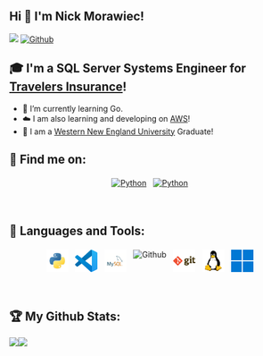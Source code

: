 ## Hi 👋 I'm Nick Morawiec!
![](https://visitor-badge.laobi.icu/badge?page_id=Gummylol.Gummylol) [![Github](https://img.shields.io/github/followers/Gummylol?label=Followers&logo=Github)](https://github.com/Gummylol)


## 🎓 I'm a SQL Server Systems Engineer for [Travelers Insurance](https://www.travelers.com/)!

- 🌱 I’m currently learning Go. 
- ☁️ I am also learning and developing on [AWS](https://aws.amazon.com/)!
- 🐻 I am a [Western New England University](https://www1.wne.edu/) Graduate!

## :email: Find me on:

<!--
[<img align="left" alt="NickMorawiec" width="40px" src="https://raw.githubusercontent.com/iconic/open-iconic/master/svg/globe.svg" />][website]
[<img align="left" alt="NickMorawiec | LinkedIn" width="40px" src="https://cdn.jsdelivr.net/npm/simple-icons@v3/icons/linkedin.svg" />][linkedin]
[<img align="left" alt="NickMorawiec | Mail" width="40px" src="https://cdn.jsdelivr.net/npm/simple-icons@v3/icons/gmail.svg" />][mail]
-->

<p align="center">
 <a href="https://www.linkedin.com/in/nicholas-morawiec-838452239/" target="_blank" rel="noopener noreferrer"> <img src="https://cdn-icons-png.flaticon.com/512/174/174857.png" alt="Python" height="40" style="vertical-align:top; margin:4px"></a>
 <a href="mailto:Nmapcsp@gmail.com"> <img src="https://cdn-icons-png.flaticon.com/512/726/726623.png" alt="Python" height="40" style="vertical-align:top; margin:4px"></a> 
</p>

<br />

## 🧰 Languages and Tools:
<p align="center">
<img src="https://raw.githubusercontent.com/github/explore/80688e429a7d4ef2fca1e82350fe8e3517d3494d/topics/python/python.png" alt="Python" height="40" style="vertical-align:top; margin:4px">
<img src="https://raw.githubusercontent.com/github/explore/80688e429a7d4ef2fca1e82350fe8e3517d3494d/topics/visual-studio-code/visual-studio-code.png" alt="VS Code" height="40" style="vertical-align:top; margin:4px">
<img src="https://raw.githubusercontent.com/github/explore/80688e429a7d4ef2fca1e82350fe8e3517d3494d/topics/mysql/mysql.png" alt="MySQL" height="40" style="vertical-align:top; margin:4px">
<img src="https://cdn-icons-png.flaticon.com/512/5968/5968866.png" alt="Github" height="40" style="vertical-align:top; margin:4px">
<img src="https://raw.githubusercontent.com/github/explore/80688e429a7d4ef2fca1e82350fe8e3517d3494d/topics/git/git.png" alt="Git" height="40" style="vertical-align:top; margin:4px">
<img src="https://raw.githubusercontent.com/github/explore/80688e429a7d4ef2fca1e82350fe8e3517d3494d/topics/linux/linux.png" alt="Linux" height="40" style="vertical-align:top; margin:4px" alt="Windows" height="40" style="vertical-align:top; margin:4px">
<img src="https://raw.githubusercontent.com/github/explore/80688e429a7d4ef2fca1e82350fe8e3517d3494d/topics/windows/windows.png" alt="Windows" height="40" style="vertical-align:top; margin:4px">

</p>

<br />

## :trophy: My Github Stats:
<!--
![GitHub stats](https://readme-stats-cfgj2cxdy.vercel.app/api?username=Gummylol&count_private=true&show_icons=true&theme=tokyonight)
![Top Langs](https://readme-stats-cfgj2cxdy.vercel.app/api/top-langs/?username=Gummylol&hide=php&theme=tokyonight)
-->
<div>
<a href="https://github-readme-stats.vercel.app/api?username=Gummylol&theme=tokyonight">
  <img  align="left" src="https://github-readme-stats.vercel.app/api?username=Gummylol&count_private=true&show_icons=true&theme=tokyonight" />
</a>
<a href="https://github-readme-stats.vercel.app/api/top-langs/?username=Gummylol&hide=php&theme=tokyonight">
  <img align="left" src="https://github-readme-stats.vercel.app/api/top-langs/?username=Gummylol&hide=php&theme=tokyonight" />
</a>
</div>

[website]: https://BavarianWorksUSA.com
[linkedin]: https://www.linkedin.com/in/nicholas-morawiec-838452239/
[mail]: mailto:nmapcsp@gmail.com



